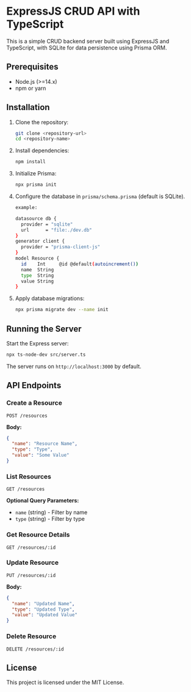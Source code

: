 # ExpressJS CRUD API with TypeScript

This is a simple CRUD backend server built using ExpressJS and TypeScript, with SQLite for data persistence using Prisma ORM.

## Prerequisites

- Node.js (>=14.x)
- npm or yarn

## Installation

1. Clone the repository:
   ```sh
   git clone <repository-url>
   cd <repository-name>
   ```

2. Install dependencies:
   ```sh
   npm install
   ```

3. Initialize Prisma:
   ```sh
   npx prisma init
   ```

4. Configure the database in `prisma/schema.prisma` (default is SQLite).
   ```sh
   example:

   datasource db {
     provider = "sqlite"
     url      = "file:./dev.db"
   }
   generator client {
     provider = "prisma-client-js"
   }
   model Resource {
     id    Int     @id @default(autoincrement())
     name  String
     type  String
     value String
   }
   ```

5. Apply database migrations:
   ```sh
   npx prisma migrate dev --name init
   ```

## Running the Server

Start the Express server:
   ```sh
   npx ts-node-dev src/server.ts
   ```

The server runs on `http://localhost:3000` by default.

## API Endpoints

### Create a Resource
   ```http
   POST /resources
   ```
   **Body:**
   ```json
   {
     "name": "Resource Name",
     "type": "Type",
     "value": "Some Value"
   }
   ```

### List Resources
   ```http
   GET /resources
   ```
   **Optional Query Parameters:**
   - `name` (string) - Filter by name
   - `type` (string) - Filter by type

### Get Resource Details
   ```http
   GET /resources/:id
   ```

### Update Resource
   ```http
   PUT /resources/:id
   ```
   **Body:**
   ```json
   {
     "name": "Updated Name",
     "type": "Updated Type",
     "value": "Updated Value"
   }
   ```

### Delete Resource
   ```http
   DELETE /resources/:id
   ```

## License
This project is licensed under the MIT License.

